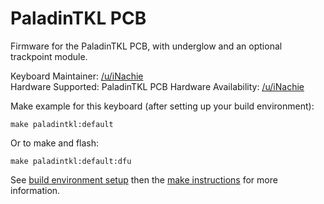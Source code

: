 # PaladinTKL PCB

Firmware for the PaladinTKL PCB, with underglow and an optional
trackpoint module.

Keyboard Maintainer: [/u/iNachie](https://github.com/nachie)  
Hardware Supported: PaladinTKL PCB 
Hardware Availability: [/u/iNachie](https://www.reddit.com/user/inachie/)

Make example for this keyboard (after setting up your build environment):

    make paladintkl:default

Or to make and flash:

    make paladintkl:default:dfu


See [build environment setup](https://docs.qmk.fm/build_environment_setup.html) then the [make instructions](https://docs.qmk.fm/make_instructions.html) for more information.
